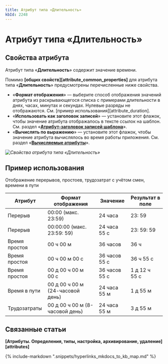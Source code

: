 ```yaml
---
title: Атрибут типа «Длительность»
kbId: 2248
---
```


# Атрибут типа «Длительность»

## Свойства атрибута

Атрибут типа «**Длительность**» содержит значение времени.

Помимо **[общих свойств][attribute_common_properties]** для атрибута типа «**Длительность**» предусмотрены перечисленные ниже свойства.

- «**Формат отображения**» — выберите способ отображения значений атрибута из раскрывающегося списка с примерами длительности в днях, часах, минутах и секундах. Нулевые разряды не отображаются. См. [пример использования][attribute_duration].
- «**Использовать как заголовок записей**» — установите этот флажок, чтобы значение атрибута отображалось в тексте ссылок на шаблон. См. раздел «**[Атрибут-заголовок записей шаблона](https://kb.comindware.ru/article.php?id=2255)**».
- «**Вычислять по выражению**» — установите этот флажок, чтобы значение атрибута вычислялось во время работы приложения. См. раздел «**[Вычисляемые атрибуты](https://kb.comindware.ru/article.php?id=2254)**».

_![Свойства атрибута типа «Длительность»](https://kb.comindware.ru/assets/attribute_duration_properties.png)_

## Пример использования

Отображение перерывов, простоев, трудозатрат с учётом смен, времени в пути

| Атрибут | Формат отображения | Значение | Результат в поле |
| --- | --- | --- | --- |
| Перерыв | 00:00 (макс. 23:59) | 24 часа | 23: 59 |
| Перерыв | 00:00:00 (макс. 23:59: 59) | 24 часа 55 с | 23: 59: 59 |
| Время простоя | 00 ч 00 м | 36 часов | 36 ч |
| Время простоя | 00 ч 00 м 00 с | 36 часов 55 с | 36 ч 55 с |
| Время простоя | 00 д 00 ч 00 м 00 с | 36 часов 55 с | 1 д 12 ч 55 с |
| Время в пути | 00 д 00 ч 00 м (24-часовой день) | 24 часа 55 м | 1 д 55 м |
| Трудозатраты | 00 д 00 ч 00 м (8-часовой день) | 24 часа 55 м | 3 д 55 м |

## Связанные статьи

**[Атрибуты. Определения, типы, настройка, архивирование, удаление][attributes]**



{% include-markdown ".snippets/hyperlinks_mkdocs_to_kb_map.md" %}
